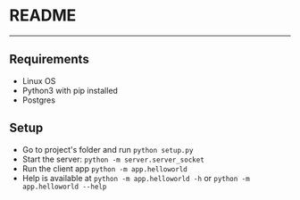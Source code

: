 # README #
---
## Requirements ##
- Linux OS
- Python3 with pip installed
- Postgres
## Setup ###
- Go to project's folder and run ```python setup.py```
- Start the server: ```python -m server.server_socket```
- Run the client app ```python -m app.helloworld```
- Help is available at ```python -m app.helloworld -h``` or ```python -m app.helloworld --help```